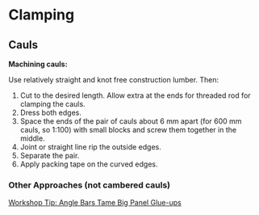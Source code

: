 # Clamping

## Cauls

**Machining cauls:**  

Use relatively straight and knot free construction lumber. Then:

1. Cut to the desired length. Allow extra at the ends for threaded rod for clamping the cauls.
1. Dress both edges.
1. Space the ends of the pair of cauls about 6 mm apart (for 600 mm cauls, so 1:100) with small blocks and screw them together in the middle.
1. Joint or straight line rip the outside edges.
1. Separate the pair.
1. Apply packing tape on the curved edges.

[]()

### Other Approaches (not cambered cauls)

[Workshop Tip: Angle Bars Tame Big Panel Glue-ups](https://www.finewoodworking.com/2018/04/17/268-workshop-tip-angle-bars-tame-big-panel-glue-ups)

